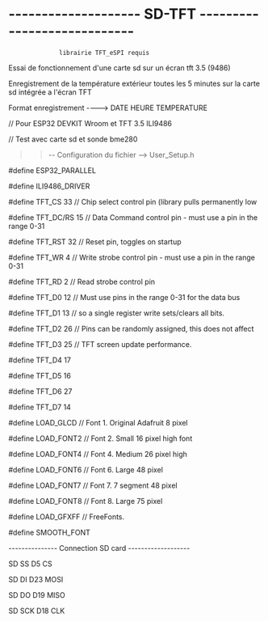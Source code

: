 # -------------------- SD-TFT ----------------------------

                  librairie TFT_eSPI requis
 
Essai de fonctionnement d'une carte sd sur un écran tft 3.5 (9486)

Enregistrement de la température extérieur toutes les 5 minutes sur la carte sd intégrée a l'écran TFT

Format enregistrement ---->  DATE        HEURE       TEMPERATURE



// Pour ESP32 DEVKIT Wroom et TFT 3.5 ILI9486

// Test avec carte sd et sonde bme280

>> --   Configuration du fichier  -->    User_Setup.h 

#define ESP32_PARALLEL

#define ILI9486_DRIVER

#define TFT_CS 33 // Chip select control pin (library pulls permanently low

#define TFT_DC/RS 15 // Data Command control pin - must use a pin in the range 0-31

#define TFT_RST 32 // Reset pin, toggles on startup

#define TFT_WR 4 // Write strobe control pin - must use a pin in the range 0-31

#define TFT_RD 2 // Read strobe control pin

#define TFT_D0 12 // Must use pins in the range 0-31 for the data bus

#define TFT_D1 13 // so a single register write sets/clears all bits.

#define TFT_D2 26 // Pins can be randomly assigned, this does not affect

#define TFT_D3 25 // TFT screen update performance.

#define TFT_D4 17

#define TFT_D5 16

#define TFT_D6 27

#define TFT_D7 14

#define LOAD_GLCD   // Font 1. Original Adafruit 8 pixel

#define LOAD_FONT2  // Font 2. Small 16 pixel high font

#define LOAD_FONT4  // Font 4. Medium 26 pixel high

#define LOAD_FONT6  // Font 6. Large 48 pixel

#define LOAD_FONT7  // Font 7. 7 segment 48 pixel

#define LOAD_FONT8  // Font 8. Large 75 pixel

#define LOAD_GFXFF  // FreeFonts.

#define SMOOTH_FONT

--------------- Connection SD card -------------------

SD SS  D5 CS

SD DI D23 MOSI

SD DO D19 MISO

SD SCK  D18 CLK